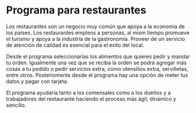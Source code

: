 # Programa para restaurantes

Los restaurantes son un negocio muy común que apoya a la economía de los países. Los restaurantes empleos a personas, al mism tiempo promueve el turismo y apoya a la industria de la gastronomía. Proveer de un servicio de atención de calidad es esencial para el exito del local. 

Desde el programa seleccionarías los alimentos que quieres pedir y mandar tu orden. Igualmente una vez que se reciba la orden se podrá agregar más cosas a tu pedido o pedir servicios extra, como utensilios extra, servilletas, entre otros. Posteriomente desde el programa hay una opción de meter tus datos y pagar con tarjeta.

El programa ayudaría tanto a los comensales como a los dueños y a trabajadores del restaurante haciendo el proceso más ágil, dinámico y sencillo.
